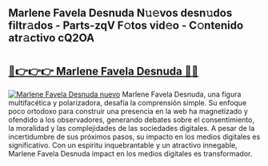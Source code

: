 ## Marlene Favela Desnuda N𝚞𝚎vos desn𝚞dos filtr𝚊dos - Parts-zqV F𝚘tos vid𝚎o - C𝚘ntenido atr𝚊ctivo cQ2OA

# <h2><a href="http://mb2kspj.tromn.icu/?c=Marlene+Favela+Desnuda">🔗👉👉👉 Marlene Favela Desnuda 🔗🔗</a></h2>

[![Marlene Favela Desnuda nuevo](https://i.imgur.com/pEAQMta.gif)](http://mb2kspj.tromn.icu/?c=Marlene+Favela+Desnuda)
Marlene Favela Desnuda, una figura multifacética y polarizadora, desafía la comprensión simple. Su enfoque poco ortodoxo para construir una presencia en la web ha magnetizado y ofendido a los observadores, generando debates sobre el consentimiento, la moralidad y las complejidades de las sociedades digitales. A pesar de la incertidumbre de sus próximos pasos, su impacto en los medios digitales es significativo. Con un espíritu inquebrantable y un atractivo innegable, Marlene Favela Desnuda impact en los medios digitales es transformador.
